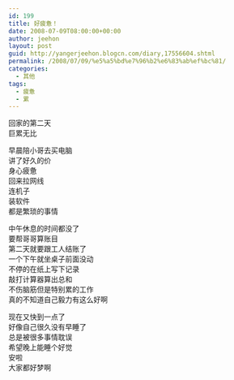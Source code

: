 ```yaml
---
id: 199
title: 好疲惫！
date: 2008-07-09T08:00:00+00:00
author: jeehon
layout: post
guid: http://yangerjeehon.blogcn.com/diary,17556604.shtml
permalink: /2008/07/09/%e5%a5%bd%e7%96%b2%e6%83%ab%ef%bc%81/
categories:
  - 其他
tags:
  - 疲惫
  - 累
---
```

回家的第二天  
巨累无比

早晨陪小哥去买电脑  
讲了好久的价  
身心疲惫  
回来拉网线  
连机子  
装软件  
都是繁琐的事情

中午休息的时间都没了  
要帮哥哥算账目  
第二天就要跟工人结账了  
一个下午就坐桌子前面没动  
不停的在纸上写下记录  
敲打计算器算出总和  
不伤脑筋但是特别累的工作  
真的不知道自己毅力有这么好啊

现在又快到一点了  
好像自己很久没有早睡了  
总是被很多事情耽误  
希望晚上能睡个好觉  
安啦  
大家都好梦啊